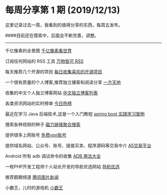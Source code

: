 # 每周分享第 1 期 (2019/12/13)

这里记录过去一周，我看到的值得分享的东西，每周五发布。

####目前还在摸索中，后面会不断完善，调整。

---

千亿像素的全景图
[千亿像素看世界](http://www.bigpixel.cn/)

订阅任何网站的 RSS 工具
[万物皆可 RSS](https://github.com/DIYgod/RSSHub)

每天推荐几个开源的项目
[每日收集喜欢的开源项目](https://github.com/guanguans/favorite-link)

一个很有质量的个人博客,推荐独立播客和阅读分享
[一方天地](https://emmmme.com)

收集的中文个人独立博客网站
[中文独立博客列表](https://github.com/timqian/chinese-independent-blogs)

各类资讯网站的实时榜单
[今日热榜](https://tophub.today/)

最近在学习 Java 后端技术,这是一个入门教程
[spring boot 实践学习案例](https://github.com/JeffLi1993/springboot-learning-example)

搜索各种视频的种子
[磁力链接聚合搜索](https://github.com/xiandanin/magnetW)

提供很多上网账号
[免费vpn账号](https://free-ss.site/)

提供域名网站、公众号、账号、链接买卖、程序源码等交易中介
[A5交易平台](https://www.a5.net/)

Android 所有 adb 调试命令的收集
[ ADB 用法大全](https://github.com/mzlogin/awesome-adb)

一枚PHP开发工程师个人站长开发的导航优选网站
[导航优选](https://nav.dreamthere.com/)

推荐鹅眼频道
[腾讯图片新闻](https://new.qq.com/ch/photo/)

小霸王，儿时的游戏机
[小霸王](https://www.yikm.net/)













